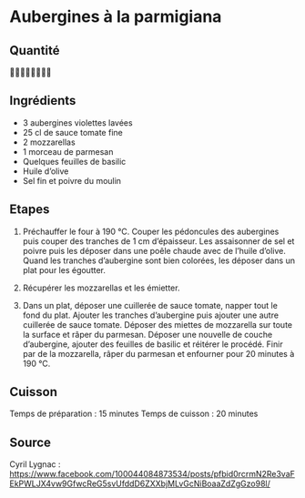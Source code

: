 # Aubergines à la parmigiana

## Quantité

:raising_hand_man::raising_hand_man::raising_hand_man::raising_hand_man:

## Ingrédients
* 3 aubergines violettes lavées
* 25 cl de sauce tomate fine
* 2 mozzarellas
* 1 morceau de parmesan
* Quelques feuilles de basilic
* Huile d’olive
* Sel fin et poivre du moulin

## Etapes

1. Préchauffer le four à 190 °C.
Couper les pédoncules des aubergines puis couper des tranches de 1 cm d’épaisseur. Les assaisonner de sel et poivre puis les déposer dans une poêle chaude avec de l’huile d’olive. Quand les tranches d’aubergine sont bien colorées, les déposer dans un plat pour les égoutter.

2. Récupérer les mozzarellas et les émietter.

3. Dans un plat, déposer une cuillerée de sauce tomate, napper tout le fond du plat. Ajouter les tranches d’aubergine puis ajouter une autre cuillerée de sauce tomate. Déposer des miettes de mozzarella sur toute la surface et râper du parmesan. Déposer une nouvelle de couche d’aubergine, ajouter des feuilles de basilic et réitérer le procédé. Finir par de la mozzarella, râper du parmesan et enfourner pour 20 minutes à 190 °C.


## Cuisson 
Temps de préparation : 15 minutes
Temps de cuisson : 20 minutes

## Source 

Cyril Lygnac : https://www.facebook.com/100044084873534/posts/pfbid0rcrmN2Re3vaFEkPWLJX4vw9GfwcReG5svUfddD6ZXXbjMLvGcNiBoaaZdZgGzo98l/